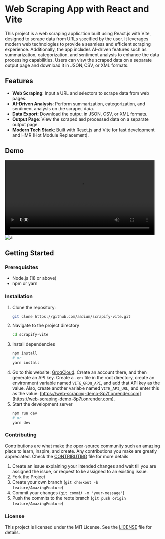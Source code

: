 # Web Scraping App with React and Vite

This project is a web scraping application built using React.js with Vite, designed to scrape data from URLs specified by the user. It leverages modern web technologies to provide a seamless and efficient scraping experience. Additionally, the app includes AI-driven features such as summarization, categorization, and sentiment analysis to enhance the data processing capabilities. Users can view the scraped data on a separate output page and download it in JSON, CSV, or XML formats.

## Features

- **Web Scraping**: Input a URL and selectors to scrape data from web pages.
- **AI-Driven Analysis**: Perform summarization, categorization, and sentiment analysis on the scraped data.
- **Data Export**: Download the output in JSON, CSV, or XML formats.
- **Output Page**: View the scraped and processed data on a separate output page.
- **Modern Tech Stack**: Built with React.js and Vite for fast development and HMR (Hot Module Replacement).

## Demo

<video src="./src/assets/demo.mp4" height="240" controls></video>
<br>
![ai](./src/assets/ai_features.gif)

## Getting Started

### Prerequisites

- Node.js (18 or above)
- npm or yarn

### Installation

1. Clone the repository:
    ```bash
    git clone https://github.com/aadium/scrapify-vite.git
    ```
2. Navigate to the project directory
    ```bash
    cd scrapify-vite
    ```
3. Install dependencies
    ```bash
    npm install
    # or
    yarn install
    ```
4. Go to this website: [GroqCloud](https://console.groq.com/playground). Create an account there, and then generate an API key. Create a <code>.env</code> file in the root directory, create an environment variable named <code>VITE_GROQ_API</code>, and add that API key as the value. Also, create another variable named <code>VITE_API_URL</code>, and enter this as the value: [https://web-scraping-demo-8p7f.onrender.com](https://web-scraping-demo-8p7f.onrender.com).
5. Start the development server
    ```bash
    npm run dev
    # or
    yarn dev
    ```

### Contributing
Contributions are what make the open-source community such an amazing place to learn, inspire, and create. Any contributions you make are greatly appreciated. Check the [CONTRIBUTING](CONTRIBUTING.md) file for more details
1. Create an issue explaining your intended changes and wait till you are assigned the issue, or request to be assigned to an existing issue.
2. Fork the Project
3. Create your own branch (<code>git checkout -b feature/AmazingFeature</code>)
4. Commit your changes (<code>git commit -m 'your-message'</code>)
5. Push the commits to the reote branch (<code>git push origin feature/AmazingFeature</code>)

### License
This project is licensed under the MIT License. See the [LICENSE](LICENSE) file for details.
